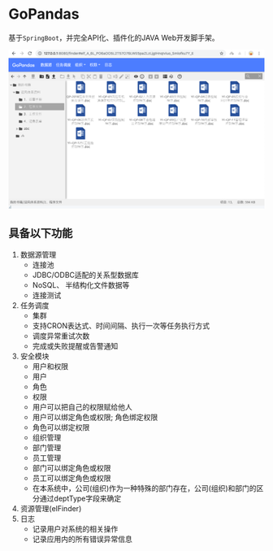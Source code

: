 # GoPandas

基于`SpringBoot`，并完全API化、插件化的JAVA Web开发脚手架。

﻿![首页](doc/imgs/gopandas-screen.png)

具备以下功能
---------------------

1. 数据源管理
    * 连接池
    * JDBC/ODBC适配的关系型数据库
    * NoSQL、 半结构化文件数据等
    * 连接测试
2. 任务调度
    * 集群
    * 支持CRON表达式、时间间隔、执行一次等任务执行方式
    * 调度异常重试次数
    * 完成或失败提醒或告警通知
3. 安全模块
    * 用户和权限
    * 用户
    * 角色
    * 权限
    * 用户可以把自己的权限赋给他人
    * 用户可以绑定角色或权限; 角色绑定权限
    * 角色可以绑定权限
    * 组织管理
    * 部门管理
    * 员工管理
    * 部门可以绑定角色或权限
    * 员工可以绑定角色或权限
    * 在本系统中，公司(组织)作为一种特殊的部门存在，公司(组织)和部门的区分通过deptType字段来确定
5. 资源管理(elFinder)
6. 日志
    * 记录用户对系统的相关操作
    * 记录应用内的所有错误异常信息
